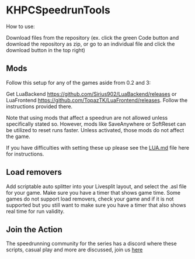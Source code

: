 # KHPCSpeedrunTools

How to use:

Download files from the repository (ex. click the green Code button and download the repository as zip, or go to an individual file and click the download button in the top right)

## Mods
Follow this setup for any of the games aside from 0.2 and 3:

Get LuaBackend https://github.com/Sirius902/LuaBackend/releases or LuaFrontend https://github.com/TopazTK/LuaFrontend/releases. Follow the instructions provided there.

Note that using mods that affect a speedrun are not allowed unless specifically stated so. However, mods like SaveAnywhere or SoftReset can be utilized to reset runs faster. Unless activated, those mods do not affect the game.

If you have difficulties with setting these up please see the [LUA.md](LUA.md) file here for instructions.

## Load removers
Add scriptable auto splitter into your Livesplit layout, and select the .asl file for your game. Make sure you have a timer that shows game time. Some games do not support load removers, check your game and if it is not supported but you still want to make sure you have a timer that also shows real time for run validity.


## Join the Action
The speedrunning community for the series has a discord where these scripts, casual play and more are discussed, join us [here](https://discord.gg/5GjHsyQT8R) 
